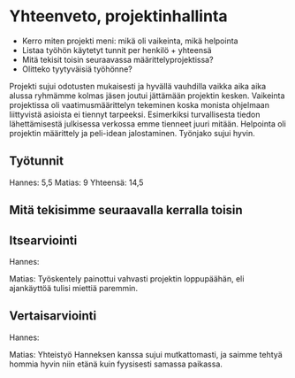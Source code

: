 # Yhteenveto, projektinhallinta

* Kerro miten projekti meni: mikä oli vaikeinta, mikä helpointa
* Listaa työhön käytetyt tunnit per henkilö + yhteensä
* Mitä tekisit toisin seuraavassa määrittelyprojektissa?
* Olitteko tyytyväisiä työhönne?

Projekti sujui odotusten mukaisesti ja hyvällä vauhdilla vaikka aika aika alussa ryhmämme kolmas jäsen joutui jättämään projektin kesken. Vaikeinta projektissa oli vaatimusmäärittelyn tekeminen koska monista ohjelmaan liittyvistä asioista ei tiennyt tarpeeksi. Esimerkiksi turvallisesta tiedon lähettämisestä julkisessa verkossa emme tienneet juuri mitään. Helpointa oli projektin määrittely ja peli-idean jalostaminen. Työnjako sujui hyvin.

## Työtunnit
Hannes: 5,5
Matias: 9
Yhteensä: 14,5

## Mitä tekisimme seuraavalla kerralla toisin


## Itsearviointi
Hannes:

Matias: Työskentely painottui vahvasti projektin loppupäähän, eli ajankäyttöä tulisi miettiä paremmin.
## Vertaisarviointi
Hannes:

Matias:
Yhteistyö Hanneksen kanssa sujui mutkattomasti, ja saimme tehtyä hommia hyvin niin etänä kuin fyysisesti samassa paikassa.